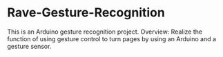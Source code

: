 # Rave-Gesture-Recognition

This is an Arduino gesture recognition project.
Overview: Realize the function of using gesture control to turn pages by using an Arduino and a gesture sensor.
